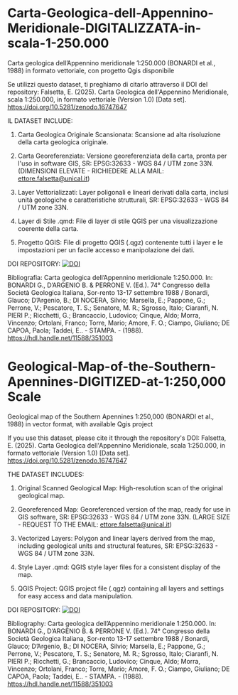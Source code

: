 # Carta-Geologica-dell-Appennino-Meridionale-DIGITALIZZATA-in-scala-1-250.000
Carta geologica dell’Appennino meridionale 1:250.000 (BONARDI et al., 1988) in formato vettoriale, con progetto Qgis disponibile

Se utilizzi questo dataset, ti preghiamo di citarlo attraverso il DOI del repository: 
Falsetta, E. (2025). Carta Geologica dell'Appennino Meridionale, scala 1:250.000, in formato vettoriale (Version 1.0) [Data set]. https://doi.org/10.5281/zenodo.16747647

IL DATASET INCLUDE:

1.	Carta Geologica Originale Scansionata: Scansione ad alta risoluzione della carta geologica originale. 

2.	Carta Georeferenziata: Versione georeferenziata della carta, pronta per l'uso in software GIS, SR: EPSG:32633 - WGS 84 / UTM zone 33N. (DIMENSIONI ELEVATE - RICHIEDERE ALLA MAIL: ettore.falsetta@unical.it)

3.  Layer Vettorializzati: Layer poligonali e lineari derivati dalla carta, inclusi unità geologiche e caratteristiche strutturali, SR: EPSG:32633 - WGS 84 / UTM zone 33N.

4.  Layer di Stile .qmd: File di layer di stile QGIS per una visualizzazione coerente della carta.

5.  Progetto QGIS: File di progetto QGIS (.qgz) contenente tutti i layer e le impostazioni per un facile accesso e manipolazione dei dati.

DOI REPOSITORY: <a href="https://doi.org/10.5281/zenodo.16747646"><img src="https://zenodo.org/badge/1032669282.svg" alt="DOI"></a>

Bibliografia: Carta geologica dell’Appennino meridionale 1:250.000. In: BONARDI G., D’ARGENIO B. & PERRONE V. (Ed.). 74° Congresso della Società Geologica Italiana, Sor-rento 13-17 settembre 1988 / Bonardi, Glauco; D’Argenio, B.; DI NOCERA, Silvio; Marsella, E.; Pappone, G.; Perrone, V.; Pescatore, T. S.; Senatore, M. R.; Sgrosso, Italo; Ciaranfi, N. PIERI P.; Ricchetti, G.; Brancaccio, Ludovico; Cinque, Aldo; Morra, Vincenzo; Ortolani, Franco; Torre, Mario; Amore, F. O.; Ciampo, Giuliano; DE CAPOA, Paola; Taddei, E.. - STAMPA. - (1988). https://hdl.handle.net/11588/351003





# Geological-Map-of-the-Southern-Apennines-DIGITIZED-at-1:250,000 Scale
Geological map of the Southern Apennines 1:250,000 (BONARDI et al., 1988) in vector format, with available Qgis project

If you use this dataset, please cite it through the repository's DOI:
Falsetta, E. (2025). Carta Geologica dell'Appennino Meridionale, scala 1:250.000, in formato vettoriale (Version 1.0) [Data set]. https://doi.org/10.5281/zenodo.16747647

THE DATASET INCLUDES:

1. Original Scanned Geological Map: High-resolution scan of the original geological map.

2. Georeferenced Map: Georeferenced version of the map, ready for use in GIS software, SR: EPSG:32633 - WGS 84 / UTM zone 33N. (LARGE SIZE - REQUEST TO THE EMAIL: ettore.falsetta@unical.it)

3. Vectorized Layers: Polygon and linear layers derived from the map, including geological units and structural features, SR: EPSG:32633 - WGS 84 / UTM zone 33N.

4. Style Layer .qmd: QGIS style layer files for a consistent display of the map.

5. QGIS Project: QGIS project file (.qgz) containing all layers and settings for easy access and data manipulation.

DOI REPOSITORY: <a href="https://doi.org/10.5281/zenodo.16747646"><img src="https://zenodo.org/badge/1032669282.svg" alt="DOI"></a>

Bibliography: Carta geologica dell’Appennino meridionale 1:250.000. In: BONARDI G., D’ARGENIO B. & PERRONE V. (Ed.). 74° Congresso della Società Geologica Italiana, Sor-rento 13-17 settembre 1988 / Bonardi, Glauco; D’Argenio, B.; DI NOCERA, Silvio; Marsella, E.; Pappone, G.; Perrone, V.; Pescatore, T. S.; Senatore, M. R.; Sgrosso, Italo; Ciaranfi, N. PIERI P.; Ricchetti, G.; Brancaccio, Ludovico; Cinque, Aldo; Morra, Vincenzo; Ortolani, Franco; Torre, Mario; Amore, F. O.; Ciampo, Giuliano; DE CAPOA, Paola; Taddei, E.. - STAMPA. - (1988). https://hdl.handle.net/11588/351003
